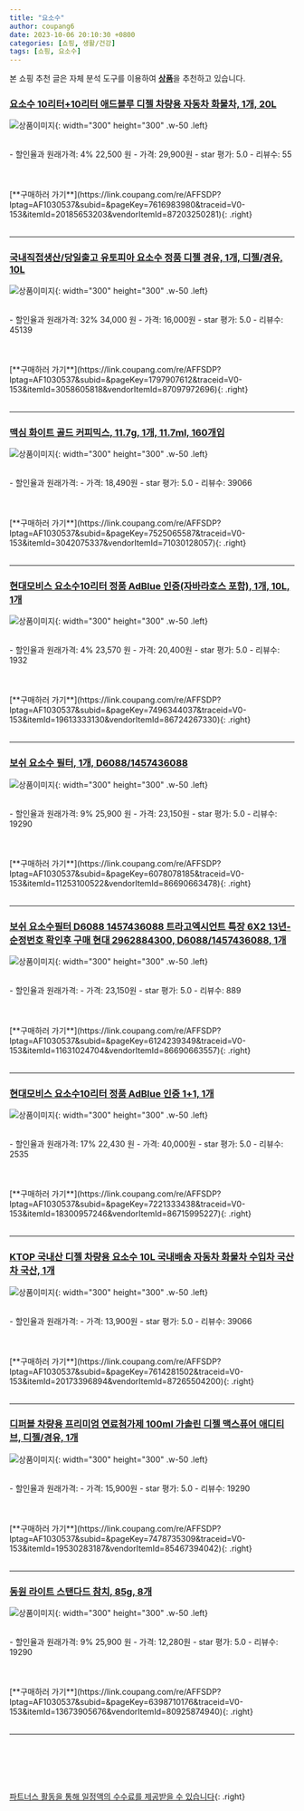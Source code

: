```yaml
---
title: "요소수"
author: coupang6
date: 2023-10-06 20:10:30 +0800
categories: [쇼핑, 생활/건강]
tags: [쇼핑, 요소수]
---
```


본 쇼핑 추천 글은 자체 분석 도구를 이용하여 [**상품**](https://link.coupang.com/a/bao1ui)을 추천하고 있습니다.

### [요소수 10리터+10리터 애드블루 디젤 차량용 자동차 화물차, 1개, 20L](https://link.coupang.com/re/AFFSDP?lptag=AF1030537&subid=&pageKey=7616983980&traceid=V0-153&itemId=20185653203&vendorItemId=87203250281)

![상품이미지](https://thumbnail10.coupangcdn.com/thumbnails/remote/230x230ex/image/vendor_inventory/8ecb/5ddd073faaab04761c52bd30b9f0ff5352473f1410a9f104e8c140a71bae.png){: width="300" height="300" .w-50 .left}


<br>
- 할인율과 원래가격: 4%  22,500   원
- 가격: 29,900원
- star 평가: 5.0
- 리뷰수: 55
<br>
<br>
<br>
<br>
[**구매하러 가기**](https://link.coupang.com/re/AFFSDP?lptag=AF1030537&subid=&pageKey=7616983980&traceid=V0-153&itemId=20185653203&vendorItemId=87203250281){: .right}
<br>
<br>

---

### [국내직접생산/당일출고 유토피아 요소수 정품 디젤 경유, 1개, 디젤/경유, 10L](https://link.coupang.com/re/AFFSDP?lptag=AF1030537&subid=&pageKey=1797907612&traceid=V0-153&itemId=3058605818&vendorItemId=87097972696)

![상품이미지](https://thumbnail9.coupangcdn.com/thumbnails/remote/230x230ex/image/vendor_inventory/dd1b/ac98966a1aee8aec6b0b9e4362d56cecd0603d46b74a90153bb6a7bd2b72.jpg){: width="300" height="300" .w-50 .left}


<br>
- 할인율과 원래가격: 32%  34,000   원
- 가격: 16,000원
- star 평가: 5.0
- 리뷰수: 45139
<br>
<br>
<br>
<br>
[**구매하러 가기**](https://link.coupang.com/re/AFFSDP?lptag=AF1030537&subid=&pageKey=1797907612&traceid=V0-153&itemId=3058605818&vendorItemId=87097972696){: .right}
<br>
<br>

---

### [맥심 화이트 골드 커피믹스, 11.7g, 1개, 11.7ml, 160개입](https://link.coupang.com/re/AFFSDP?lptag=AF1030537&subid=&pageKey=7525065587&traceid=V0-153&itemId=3042075337&vendorItemId=71030128057)

![상품이미지](https://thumbnail9.coupangcdn.com/thumbnails/remote/230x230ex/image/retail/images/8322375083974394-24de8f96-64ab-4e6d-af9d-261c11ce6b05.jpg){: width="300" height="300" .w-50 .left}


<br>
- 할인율과 원래가격: 
- 가격: 18,490원
- star 평가: 5.0
- 리뷰수: 39066
<br>
<br>
<br>
<br>
[**구매하러 가기**](https://link.coupang.com/re/AFFSDP?lptag=AF1030537&subid=&pageKey=7525065587&traceid=V0-153&itemId=3042075337&vendorItemId=71030128057){: .right}
<br>
<br>

---

### [현대모비스 요소수10리터 정품 AdBlue 인증(자바라호스 포함), 1개, 10L, 1개](https://link.coupang.com/re/AFFSDP?lptag=AF1030537&subid=&pageKey=7496344037&traceid=V0-153&itemId=19613333130&vendorItemId=86724267330)

![상품이미지](https://thumbnail8.coupangcdn.com/thumbnails/remote/230x230ex/image/vendor_inventory/4202/ae03b19e0001676bce56c8c2822044d3aee1f919baf23ec8b8b81e83cb0e.png){: width="300" height="300" .w-50 .left}


<br>
- 할인율과 원래가격: 4%  23,570   원
- 가격: 20,400원
- star 평가: 5.0
- 리뷰수: 1932
<br>
<br>
<br>
<br>
[**구매하러 가기**](https://link.coupang.com/re/AFFSDP?lptag=AF1030537&subid=&pageKey=7496344037&traceid=V0-153&itemId=19613333130&vendorItemId=86724267330){: .right}
<br>
<br>

---

### [보쉬 요소수 필터, 1개, D6088/1457436088](https://link.coupang.com/re/AFFSDP?lptag=AF1030537&subid=&pageKey=6078078185&traceid=V0-153&itemId=11253100522&vendorItemId=86690663478)

![상품이미지](https://thumbnail8.coupangcdn.com/thumbnails/remote/230x230ex/image/vendor_inventory/f931/970b4ff041124a2737d5d5724bc3f9a877bf5c0e3b8938e8bd48e0711429.jpg){: width="300" height="300" .w-50 .left}


<br>
- 할인율과 원래가격: 9%  25,900   원
- 가격: 23,150원
- star 평가: 5.0
- 리뷰수: 19290
<br>
<br>
<br>
<br>
[**구매하러 가기**](https://link.coupang.com/re/AFFSDP?lptag=AF1030537&subid=&pageKey=6078078185&traceid=V0-153&itemId=11253100522&vendorItemId=86690663478){: .right}
<br>
<br>

---

### [보쉬 요소수필터 D6088 1457436088 트라고엑시언트 특장 6X2 13년- 순정번호 확인후 구매 현대 2962884300, D6088/1457436088, 1개](https://link.coupang.com/re/AFFSDP?lptag=AF1030537&subid=&pageKey=6124239349&traceid=V0-153&itemId=11631024704&vendorItemId=86690663557)

![상품이미지](https://thumbnail8.coupangcdn.com/thumbnails/remote/230x230ex/image/vendor_inventory/f931/970b4ff041124a2737d5d5724bc3f9a877bf5c0e3b8938e8bd48e0711429.jpg){: width="300" height="300" .w-50 .left}


<br>
- 할인율과 원래가격: 
- 가격: 23,150원
- star 평가: 5.0
- 리뷰수: 889
<br>
<br>
<br>
<br>
[**구매하러 가기**](https://link.coupang.com/re/AFFSDP?lptag=AF1030537&subid=&pageKey=6124239349&traceid=V0-153&itemId=11631024704&vendorItemId=86690663557){: .right}
<br>
<br>

---

### [현대모비스 요소수10리터 정품 AdBlue 인증 1+1, 1개](https://link.coupang.com/re/AFFSDP?lptag=AF1030537&subid=&pageKey=7221333438&traceid=V0-153&itemId=18300957246&vendorItemId=86715995227)

![상품이미지](https://thumbnail9.coupangcdn.com/thumbnails/remote/230x230ex/image/vendor_inventory/2027/92428507acb4bda8032f8b2ec729de5143105aa8ffacf24addcee0988b2e.png){: width="300" height="300" .w-50 .left}


<br>
- 할인율과 원래가격: 17%  22,430   원
- 가격: 40,000원
- star 평가: 5.0
- 리뷰수: 2535
<br>
<br>
<br>
<br>
[**구매하러 가기**](https://link.coupang.com/re/AFFSDP?lptag=AF1030537&subid=&pageKey=7221333438&traceid=V0-153&itemId=18300957246&vendorItemId=86715995227){: .right}
<br>
<br>

---

### [KTOP 국내산 디젤 차량용 요소수 10L 국내배송 자동차 화물차 수입차 국산차 국산, 1개](https://link.coupang.com/re/AFFSDP?lptag=AF1030537&subid=&pageKey=7614281502&traceid=V0-153&itemId=20173396894&vendorItemId=87265504200)

![상품이미지](https://thumbnail6.coupangcdn.com/thumbnails/remote/230x230ex/image/vendor_inventory/c0c2/3dc9fe9157cfc27d268c97728018057734da010a07580a84b56eef2c4cc7.jpg){: width="300" height="300" .w-50 .left}


<br>
- 할인율과 원래가격: 
- 가격: 13,900원
- star 평가: 5.0
- 리뷰수: 39066
<br>
<br>
<br>
<br>
[**구매하러 가기**](https://link.coupang.com/re/AFFSDP?lptag=AF1030537&subid=&pageKey=7614281502&traceid=V0-153&itemId=20173396894&vendorItemId=87265504200){: .right}
<br>
<br>

---

### [디퍼블 차량용 프리미엄 연료첨가제 100ml 가솔린 디젤 맥스퓨어 애디티브, 디젤/경유, 1개](https://link.coupang.com/re/AFFSDP?lptag=AF1030537&subid=&pageKey=7478735309&traceid=V0-153&itemId=19530283187&vendorItemId=85467394042)

![상품이미지](https://thumbnail7.coupangcdn.com/thumbnails/remote/230x230ex/image/vendor_inventory/98a9/ef8fcec1fa185ffc4e187033d20633a7f9e8d4931d630745beeb9f29649f.jpg){: width="300" height="300" .w-50 .left}


<br>
- 할인율과 원래가격: 
- 가격: 15,900원
- star 평가: 5.0
- 리뷰수: 19290
<br>
<br>
<br>
<br>
[**구매하러 가기**](https://link.coupang.com/re/AFFSDP?lptag=AF1030537&subid=&pageKey=7478735309&traceid=V0-153&itemId=19530283187&vendorItemId=85467394042){: .right}
<br>
<br>

---

### [동원 라이트 스탠다드 참치, 85g, 8개](https://link.coupang.com/re/AFFSDP?lptag=AF1030537&subid=&pageKey=6398710176&traceid=V0-153&itemId=13673905676&vendorItemId=80925874940)

![상품이미지](https://thumbnail6.coupangcdn.com/thumbnails/remote/230x230ex/image/retail/images/8558233514918916-3416c42b-0678-4660-a58b-54faa20e5375.jpg){: width="300" height="300" .w-50 .left}


<br>
- 할인율과 원래가격: 9%  25,900   원
- 가격: 12,280원
- star 평가: 5.0
- 리뷰수: 19290
<br>
<br>
<br>
<br>
[**구매하러 가기**](https://link.coupang.com/re/AFFSDP?lptag=AF1030537&subid=&pageKey=6398710176&traceid=V0-153&itemId=13673905676&vendorItemId=80925874940){: .right}
<br>
<br>

---
<br><br><br><br><br> [파트너스 활동을 통해 일정액의 수수료를 제공받을 수 있습니다](https://link.coupang.com/a/bao1ui){: .right}